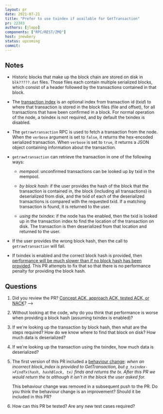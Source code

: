 ```yaml
---
layout: pr
date: 2021-07-21
title: "Prefer to use txindex if available for GetTransaction"
pr: 22383
authors: [jlopp]
components: ["RPC/REST/ZMQ"]
host: jnewbery
status: upcoming
commit: 
---
```


## Notes

- Historic blocks that make up the block chain are stored on disk in
  `blk?????.dat` files. Those files each contain multiple serialized blocks,
  which consist of a header followed by the transactions contained in that
  block.

- The [transaction
  index](https://github.com/bitcoin/bitcoin/blob/54e31742/src/index/txindex.h#L12-L17)
  is an optional index from transaction id (_txid_) to where that
  transaction is stored in the block files (file and offset), for all
  transactions that have been confirmed in a block. For normal operation of
  the node, a txindex is not required, and by default the txindex is
  disabled.

- The `getrawtransaction` RPC is used to fetch a transaction from the node.
  When the `verbose` argument is set to `false`, it returns the hex-encoded
  serialized transaction. When `verbose` is set to `true`, it returns a JSON
  object containing information about the transaction.

- `getrawtransaction` can retrieve the transaction in one of the following
  ways:

  - *mempool*: unconfirmed transactions can be looked up by txid in the
    mempool.

  - *by block hash*: if the user provides the hash of the block that the
    transaction is contained in, the block (including all transactions) is
    deserialized from disk, and the txid of each of the deserialized
    transactions is compared with the requested txid. If a matching
    transaction is found, it is returned to the user.

  - *using the txindex*: if the node has the enabled, then the txid is
    looked up in the transaction index to find the location of the
    transaction on disk. The transaction is then deserialized from that location
    and returned to the user.

- If the user provides the wrong block hash, then the call to
  `getrawtransaction` will fail.

- If txindex is enabled and the correct block hash is provided, then
  [performance will be much slower than if no block hash has been
  provided](https://github.com/bitcoin/bitcoin/issues/22382). This PR
  attempts to fix that so that there is no performance penalty for providing
  the block hash.

## Questions

1. Did you review the PR? [Concept ACK, approach ACK, tested ACK, or
   NACK](https://github.com/bitcoin/bitcoin/blob/master/CONTRIBUTING.md#peer-review)?
-->

2. Without looking at the code, why do you think that performance is worse
   when providing a block hash (assuming txindex is enabled)?

3. If we're looking up the transaction by block hash, then what are the
   steps required? How do we know where to find that block on disk? How much
   data is deserialized?

4. If we're looking up the transaction using the txindex, how much data is
   deserialized?

5. The first version of this PR included a [behaviour
   change](https://github.com/bitcoin/bitcoin/pull/22383#issuecomment-872388955):
   _when an incorrect block_index is provided to GetTransaction, but
   `g_txindex->FindTx(hash, hashBlock, tx)` finds and returns the tx.
   After this PR we would return the tx although it isn't in the block
   the user asked for._

   This behaviour change was removed in a subsequent push to the PR. Do you
   think the behaviour change is an improvement? Should it be included in
   this PR?

6. How can this PR be tested? Are any new test cases required?

<!-- TODO: After meeting, uncomment and add meeting log between the irc tags
## Meeting Log
{% irc %}
{% endirc %}
-->

